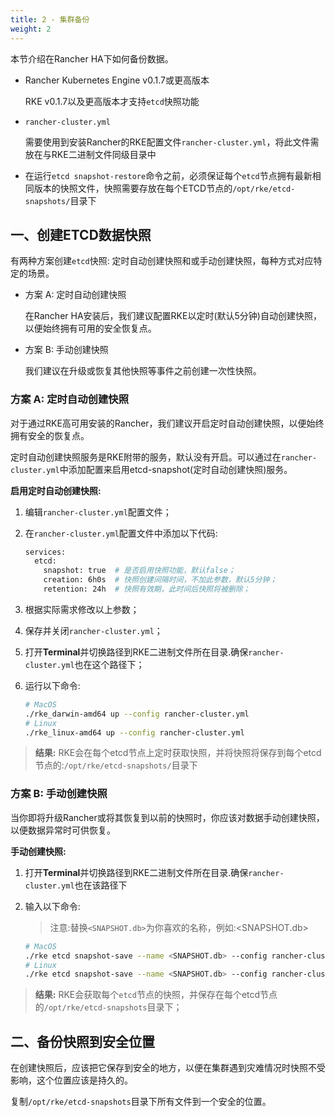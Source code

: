 ```yaml
---
title: 2 - 集群备份
weight: 2
---
```


本节介绍在Rancher HA下如何备份数据。

- Rancher Kubernetes Engine v0.1.7或更高版本

    RKE v0.1.7以及更高版本才支持`etcd`快照功能

- `rancher-cluster.yml`

    需要使用到安装Rancher的RKE配置文件`rancher-cluster.yml`，将此文件需放在与RKE二进制文件同级目录中

- 在运行`etcd snapshot-restore`命令之前，必须保证每个`etcd`节点拥有最新相同版本的快照文件，快照需要存放在每个ETCD节点的`/opt/rke/etcd-snapshots/`目录下

## 一、创建ETCD数据快照

有两种方案创建`etcd`快照: 定时自动创建快照和或手动创建快照，每种方式对应特定的场景。

- 方案 A: 定时自动创建快照

    在Rancher HA安装后，我们建议配置RKE以定时(默认5分钟)自动创建快照，以便始终拥有可用的安全恢复点。

- 方案 B: 手动创建快照

    我们建议在升级或恢复其他快照等事件之前创建一次性快照。

### 方案 A: 定时自动创建快照

对于通过RKE高可用安装的Rancher，我们建议开启定时自动创建快照，以便始终拥有安全的恢复点。

定时自动创建快照服务是RKE附带的服务，默认没有开启。可以通过在`rancher-cluster.yml`中添加配置来启用etcd-snapshot(定时自动创建快照)服务。

**启用定时自动创建快照:**

1. 编辑`rancher-cluster.yml`配置文件；

2. 在`rancher-cluster.yml`配置文件中添加以下代码:

    ```bash
    services:
      etcd:
        snapshot: true  # 是否启用快照功能，默认false；
        creation: 6h0s  # 快照创建间隔时间，不加此参数，默认5分钟；
        retention: 24h  # 快照有效期，此时间后快照将被删除；
    ```

3. 根据实际需求修改以上参数；

4. 保存并关闭`rancher-cluster.yml`；

5. 打开**Terminal**并切换路径到RKE二进制文件所在目录.确保`rancher-cluster.yml`也在这个路径下；

6. 运行以下命令:

    ```bash
    # MacOS
    ./rke_darwin-amd64 up --config rancher-cluster.yml
    # Linux
    ./rke_linux-amd64 up --config rancher-cluster.yml
    ```

>**结果:** RKE会在每个etcd节点上定时获取快照，并将快照将保存到每个etcd节点的:`/opt/rke/etcd-snapshots/`目录下

### 方案 B: 手动创建快照

当你即将升级Rancher或将其恢复到以前的快照时，你应该对数据手动创建快照，以便数据异常时可供恢复。

**手动创建快照:**

1. 打开**Terminal**并切换路径到RKE二进制文件所在目录.确保`rancher-cluster.yml`也在该路径下

2. 输入以下命令:

    >注意:替换`<SNAPSHOT.db>`为你喜欢的名称，例如:<SNAPSHOT.db>

    ```bash
    # MacOS
    ./rke etcd snapshot-save --name <SNAPSHOT.db> --config rancher-cluster.yml
    # Linux
    ./rke etcd snapshot-save --name <SNAPSHOT.db> --config rancher-cluster.yml
    ```

>**结果:** RKE会获取每个`etcd`节点的快照，并保存在每个etcd节点的`/opt/rke/etcd-snapshots`目录下；

## 二、备份快照到安全位置

在创建快照后，应该把它保存到安全的地方，以便在集群遇到灾难情况时快照不受影响，这个位置应该是持久的。

复制`/opt/rke/etcd-snapshots`目录下所有文件到一个安全的位置。
